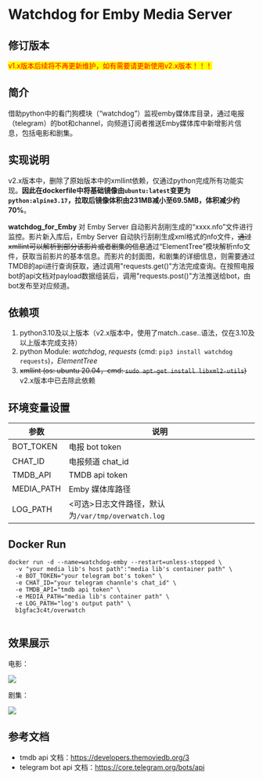 # Watchdog for Emby Media Server

## 修订版本

<mark><font color="red">v1.x版本后续将不再更新维护，如有需要请更新使用v2.x版本！！！</font></mark>

## 简介

借助python中的看门狗模块（“watchdog”）监视emby媒体库目录，通过电报（telegram）的bot和channel，向频道订阅者推送Emby媒体库中新增影片信息，包括电影和剧集。

## 实现说明

v2.x版本中，删除了原始版本中的xmllint依赖，仅通过python完成所有功能实现。**因此在dockerfile中将基础镜像由`ubuntu:latest`变更为`python:alpine3.17`，拉取后镜像体积由231MB减小至69.5MB，体积减少约70%**。

**watchdog_for_Emby** 对 Emby Server 自动影片刮削生成的“xxxx.nfo”文件进行监控。影片新入库后，Emby Server 自动执行刮削生成xml格式的nfo文件，~~通过xmllint可以解析到部分该影片或者剧集的信息~~通过“ElementTree”模块解析nfo文件，获取当前影片的基本信息。而影片的封面图，和剧集的详细信息，则需要通过TMDB的api进行查询获取，通过调用"requests.get()"方法完成查询。在按照电报bot的api文档对payload数据组装后，调用"requests.post()"方法推送给bot，由bot发布至对应频道。

## 依赖项

1. python3.10及以上版本（v2.x版本中，使用了match..case..语法，仅在3.10及以上版本完成支持）
2. python Module: *watchdog*, *requests* (cmd: `pip3 install watchdog requests`)，*ElementTree*
3. ~~xmllint (os: ubuntu 20.04，cmd: `sudo apt-get install libxml2-utils`)~~ v2.x版本中已去除此依赖

## 环境变量设置

| 参数 | 说明 |
| -- | -- |
| BOT_TOKEN | 电报 bot token |
| CHAT_ID | 电报频道 chat_id |
| TMDB_API | TMDB api token |
| MEDIA_PATH | Emby 媒体库路径 |
| LOG_PATH | <可选>日志文件路径，默认为`/var/tmp/overwatch.log` |

## Docker Run

~~~shell
docker run -d --name=watchdog-emby --restart=unless-stopped \
  -v "your media lib's host path":"media lib's container path" \
  -e BOT_TOKEN="your telegram bot's token" \
  -e CHAT_ID="your telegram channle's chat_id" \
  -e TMDB_API="tmdb api token" \
  -e MEDIA_PATH="media lib's container path" \
  -e LOG_PATH="log's output path" \
  b1gfac3c4t/overwatch
  
~~~

## 效果展示

电影：

![](https://user-images.githubusercontent.com/35327600/209752390-4e45180b-d8cc-4378-bd98-c489638f7cb7.png)

剧集：

![](https://user-images.githubusercontent.com/35327600/209752275-bad230b0-97a7-47e5-9a77-081afae7d6cf.png)

## 参考文档

+ tmdb api 文档：https://developers.themoviedb.org/3
+ telegram bot api 文档：https://core.telegram.org/bots/api
